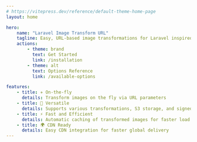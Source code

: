 ```yaml
---
# https://vitepress.dev/reference/default-theme-home-page
layout: home

hero:
    name: "Laravel Image Transform URL"
    tagline: Easy, URL-based image transformations for Laravel inspired by Cloudflare Images.
    actions:
        - theme: brand
          text: Get Started
          link: /installation
        - theme: alt
          text: Options Reference
          link: /available-options

features:
    - title: ✈️ On-the-fly
      details: Transform images on the fly via URL parameters
    - title: 🔧 Versatile
      details: Supports various transformations, S3 storage, and signed URLs
    - title: ⚡ Fast and Efficient
      details: Automatic caching of transformed images for faster load times
    - title: 🌍 CDN Ready
      details: Easy CDN integration for faster global delivery
---
```

